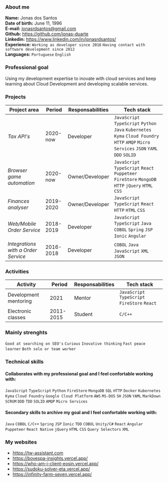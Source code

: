 ### About me
**Name:** Jonas dos Santos  
**Date of birth:** June 11, 1996  
**E-mail:** jonasrdsantos@gmail.com  
**Github:** https://github.com/jonas-duarte  
**Linkedin:** https://www.linkedin.com/in/jonasrdsantos/  
**Experience:** `Working as developer since 2016` `Having contact with software development since 2012`   
**Languages:** `Portuguese` `English`

### Professional goal
Using my development expertise to inovate with cloud services and keep learning about Cloud Development and developing scalable services.

### Projects
|Project area|Period|Responsabilities|Tech stack|
|-|-|-|-|
|_Tax API's_|2020-now|Developer|`JavaScript` `TypeScript` `Python` `Java` `Kubernetes` `Kyma` `Cloud Foundry` `HTTP` `AMQP` `Micro Services` `JSON` `YAML` `DDD` `SOLID`|
|_Browser game automation_|2020-now|Owner/Developer|`JavaScript` `TypeScript` `React` `Puppeteer` `FireStore` `MongoDB` `HTTP` `jQuery` `HTML` `CSS`|
|_Finances analyser_|2019-2020|Owner/Developer|`JavaScript` `TypeScript` `React` `HTTP` `HTML` `CSS`|
|_Web/Mobile Order Service_|2018-2019|Developer|`JavaScript` `TypeScript` `Java` `COBOL` `Spring` `JSP` `Ionic` `Angular`|
|_Integrations with a Order Service_|2016-2018|Developer|`COBOL` `Java` `JavaScript` `XML` `JSON`|

### Activities
|Activity|Period|Responsabilities|Tech stack|
|-|-|-|-|
|Development mentoring|2021|Mentor|`JavaScript` `TypeScript` `FireStore` `React`|
|Electronic classes|2011-2015|Student|`C/C++`|

### Mainly strenghts
`Good at searching on SEO's` `Curious` `Inovative thinking` `Fast peace learner` `Both solo or team worker`

### Technical skills
#### Collaborates with my professional goal and I feel confortable working with:
`JavaScript` `TypeScript` `Python` `FireStore` `MongoDB` `SQL` `HTTP` `Docker` `Kubernetes` `Kyma` `Cloud Foundry` `Google Cloud Platform` `AWS` `MS-DOS` `SH` `JSON` `YAML` `MarkDown` `SCRUM` `DDD` `TDD` `SOLID` `AMQP` `Micro Services`

#### Secondary skills to archive my goal and I feel confortable working with:
`Java` `COBOL` `C/C++` `Spring` `JSP` `Ionic` `TDD` `COBOL` `Unity/C#` `React` `Angular` `Puppeteer` `React Native` `jQuery` `HTML` `CSS` `Query Selectors` `XML`

### My websites
- https://tw-assistant.com
- https://bovespa-insights.vercel.app/
- https://who-am-i-client-eosin.vercel.app/
- https://sudoku-solver-eta.vercel.app/
- https://infinity-farm-seven.vercel.app/
